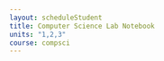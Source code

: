 ```yaml
---
layout: scheduleStudent
title: Computer Science Lab Notebook
units: "1,2,3"
course: compsci
---
```

